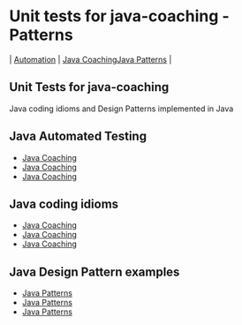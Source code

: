 # Unit tests for java-coaching - Patterns
| [Automation](src/main/java/automation "Automated Testing with Java") | [Java Coaching](src/main/java/coaching "Coaching Java Idioms")[Java Patterns](src/main/java/patterns "Design Patterns in Java") |

## Unit Tests for java-coaching

Java coding idioms and Design Patterns implemented in Java

## Java Automated Testing

 - [Java Coaching](src/main/java/coaching)
 - [Java Coaching](src/main/java/coaching/README.md)
 - [Java Coaching](src/main/java/coaching/automation.md)

## Java coding idioms

 - [Java Coaching](src/main/java/coaching)
 - [Java Coaching](src/main/java/coaching/README.md)
 - [Java Coaching](src/main/java/coaching/coaching.md)

## Java Design Pattern examples

 - [Java Patterns](src/main/java/patterns)
 - [Java Patterns](src/main/java/patterns/README.md)
 - [Java Patterns](src/main/java/patterns/patterns.md)
